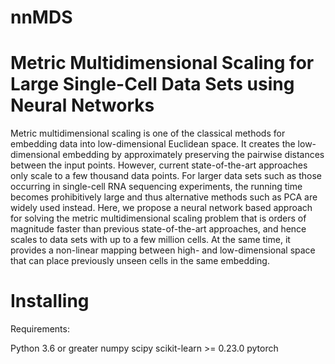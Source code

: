 # nnMDS

Metric Multidimensional Scaling for Large Single-Cell Data Sets using Neural Networks 
====

Metric multidimensional scaling is one of the classical methods for embedding data into low-dimensional Euclidean space.
It creates the low-dimensional embedding by approximately preserving the pairwise distances between the input points. However,
current state-of-the-art approaches only scale to a few thousand data points. For larger data sets such as those occurring in single-cell
RNA sequencing experiments, the running time becomes prohibitively large and thus alternative methods such as PCA are widely
used instead. Here, we propose a neural network based approach for solving the metric multidimensional scaling problem that is
orders of magnitude faster than previous state-of-the-art approaches, and hence scales to data sets with up to a few million cells. At
the same time, it provides a non-linear mapping between high- and low-dimensional space that can place previously unseen cells in
the same embedding.

Installing
====

Requirements:

Python 3.6 or greater
numpy
scipy
scikit-learn >= 0.23.0
pytorch
